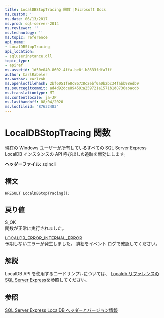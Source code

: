 ```yaml
---
title: LocalDBStopTracing 関数 |Microsoft Docs
ms.custom: ''
ms.date: 06/13/2017
ms.prod: sql-server-2014
ms.reviewer: ''
ms.technology: ''
ms.topic: reference
api_name:
- LocalDBStopTracing
api_location:
- sqluserinstance.dll
topic_type:
- apiref
ms.assetid: 1d50e040-8602-4ffa-be8f-b8633fdfa7ff
author: CarlRabeler
ms.author: carlrab
ms.openlocfilehash: 2bf6051fe8c86728c2ebf0a0b2bc34fabb98edb9
ms.sourcegitcommit: ad4d92dce894592a259721a1571b1d8736abacdb
ms.translationtype: MT
ms.contentlocale: ja-JP
ms.lasthandoff: 08/04/2020
ms.locfileid: "87632483"
---
```

# <a name="localdbstoptracing-function"></a>LocalDBStopTracing 関数
  現在の Windows ユーザーが所有しているすべての SQL Server Express LocalDB インスタンスの API 呼び出しの追跡を無効にします。  
  
 **ヘッダーファイル:** sqlncli  
  
## <a name="syntax"></a>構文  
  
```  
HRESULT LocalDBStopTracing();  
```  
  
## <a name="returns"></a>戻り値  
 S_OK  
 関数が正常に実行されました。  
  
 [LOCALDB_ERROR_INTERNAL_ERROR](../express-localdb-error-messages/localdb-error-internal-error.md)  
 予期しないエラーが発生しました。 詳細をイベント ログで確認してください。  
  
## <a name="remarks"></a>解説  
 LocalDB API を使用するコードサンプルについては、 [Localdb リファレンスの SQL Server Express](../sql-server-express-localdb-reference.md)を参照してください。  
  
## <a name="see-also"></a>参照  
 [SQL Server Express LocalDB ヘッダーとバージョン情報](sql-server-express-localdb-header-and-version-information.md)  
  
  
